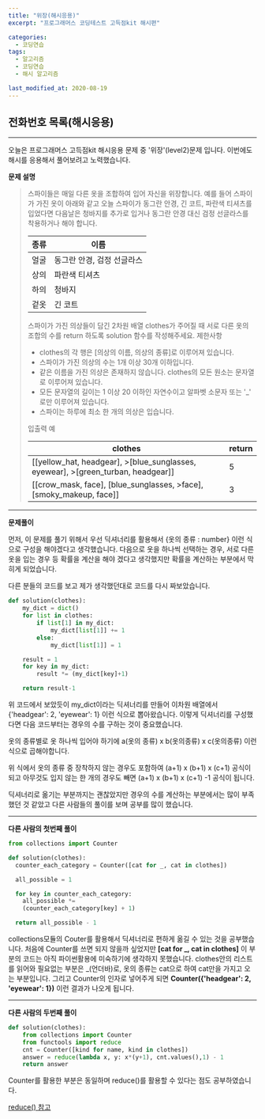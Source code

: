 ```yaml
---
title: "위장(해시응용)"
excerpt: "프로그래머스 코딩테스트 고득점kit 해시편"

categories:
  - 코딩연습
tags:
  - 알고리즘
  - 코딩연습
  - 해시 알고리즘

last_modified_at: 2020-08-19
---
```

## 전화번호 목록(해시응용)
---
오늘은 프로그래머스 고득점kit 해시응용 문제 중 '위장'(level2)문제 입니다. 이번에도 해시를 응용해서 풀어보려고 노력했습니다.

**문제 설명**

>스파이들은 매일 다른 옷을 조합하여 입어 자신을 위장합니다.
예를 들어 스파이가 가진 옷이 아래와 같고 오늘 스파이가 동그란 안경, 긴 코트, 파란색 티셔츠를 입었다면 다음날은 청바지를 추가로 입거나 동그란 안경 대신 검정 선글라스를 착용하거나 해야 합니다.
>
>종류 |	이름
>-|-|
>얼굴	|동그란 안경, 검정 선글라스
>상의	|파란색 티셔츠
>하의	|청바지
>겉옷	|긴 코트
>스파이가 가진 의상들이 담긴 2차원 배열 clothes가 주어질 때 서로 다른 옷의 조합의 수를 return 하도록 solution 함수를 작성해주세요.
>제한사항
>- clothes의 각 행은 [의상의 이름, 의상의 종류]로 이루어져 있습니다.
>- 스파이가 가진 의상의 수는 1개 이상 30개 이하입니다.
>- 같은 이름을 가진 의상은 존재하지 않습니다.
clothes의 모든 원소는 문자열로 이루어져 있습니다.
>- 모든 문자열의 길이는 1 이상 20 이하인 자연수이고 알파벳 소문자 또는 '_' 로만 이루어져 있습니다.
>- 스파이는 하루에 최소 한 개의 의상은 입습니다.
>
>입출력 예
>
>clothes|	return
>-|-|
>[[yellow_hat, headgear], >[blue_sunglasses, eyewear], >[green_turban, headgear]]|	5
>[[crow_mask, face], [blue_sunglasses, >face], [smoky_makeup, face]]|	3
***

**문제풀이**

먼저, 이 문제를 풀기 위해서 우선 딕셔너리를 활용해서 {옷의 종류 : number} 이런 식으로 구성을 해야겠다고 생각했습니다.
다음으로 옷을 하나씩 선택하는 경우, 서로 다른 옷을 입는 경우 등 확률을 계산을 해야 겠다고 생각했지만 확률을 계산하는 부분에서 막히게 되었습니다.

다른 분들의 코드를 보고 제가 생각했던대로 코드를 다시 짜보았습니다.

```python
def solution(clothes):
    my_dict = dict()
    for list in clothes:
        if list[1] in my_dict:
            my_dict[list[1]] += 1
        else:
            my_dict[list[1]] = 1

    result = 1
    for key in my_dict:
        result *= (my_dict[key]+1)

    return result-1
```

위 코드에서 보았듯이 my_dict이라는 딕셔너리를 만들어 이차원 배열에서 {'headgear': 2, 'eyewear': 1} 이런 식으로 뽑아왔습니다. 이렇게 딕셔너리를 구성했다면 다음 코드부터는 경우의 수를 구하는 것이 중요했습니다.

옷의 종류별로 옷 하나씩 입어야 하기에 a(옷의 종류) x b(옷의종류) x c(옷의종류) 이런식으로 곱해야합니다.

위 식에서 옷의 종류 중 장착하지 않는 경우도 포함하여 (a+1) x (b+1) x (c+1) 공식이 되고 아무것도 입지 않는 한 개의 경우도 빼면  (a+1) x (b+1) x (c+1) -1 공식이 됩니다.

딕셔너리로 옮기는 부분까지는 괜찮았지만 경우의 수를 계산하는 부분에서는 많이 부족했던 것 같았고 다른 사람들의 풀이를 보며 공부를 많이 했습니다.


***
**다른 사람의 첫번째 풀이**
```python
from collections import Counter

def solution(clothes):
  counter_each_category = Counter([cat for _, cat in clothes])

  all_possible = 1

  for key in counter_each_category:
    all_possible *=
    (counter_each_category[key] + 1)

  return all_possible - 1

```

collections모듈의 Couter를 활용해서 딕셔너리로 편하게 옮길 수 있는 것을 공부했습니다. 처음에 Counter를 쓰면 되지 않을까 싶었지만 **[cat for _, cat in clothes]** 이 부분의 코드는 아직 파이썬활용에 미숙하기에 생각하지 못했습니다. clothes안의 리스트를 읽어와 필요없는 부분은 _(언더바)로, 옷의 종류는 cat으로 하여 cat만을 가지고 오는 부분입니다. 그리고 Counter의 인자로 넣어주게 되면  **Counter({'headgear': 2, 'eyewear': 1})** 이런 결과가 나오게 됩니다.

***

**다른 사람의 두번째 풀이**
```python
def solution(clothes):
    from collections import Counter
    from functools import reduce
    cnt = Counter([kind for name, kind in clothes])
    answer = reduce(lambda x, y: x*(y+1), cnt.values(),1) - 1
    return answer
```
Counter를 활용한 부분은 동일하며 reduce()를 활용할 수 있다는 점도 공부하였습니다.


[reduce() 참고](https://python-reference.readthedocs.io/en/latest/docs/functions/reduce.html)
